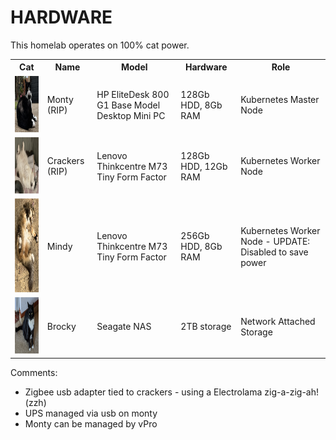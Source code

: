 # HARDWARE

This homelab operates on 100% cat power.

 <table>
  <tr>
    <th>Cat</th>
    <th>Name</th>
    <th>Model</th>
    <th>Hardware</th>
    <th>Role</th>
  </tr>
  <tr>
    <td><img src="images/monty.png" width=110px height=90px></td>
    <td>Monty (RIP)</td>
    <td>HP EliteDesk 800 G1 Base Model Desktop Mini PC</td>
    <td>128Gb HDD, 8Gb RAM</td>
    <td>Kubernetes Master Node</td>
  </tr>
  <tr>
    <td><img src="images/crackers.png" width=110px height=90px></td>
    <td>Crackers (RIP)</td>
    <td>Lenovo Thinkcentre M73 Tiny Form Factor</td>
    <td>128Gb HDD, 12Gb RAM</td>
    <td>Kubernetes Worker Node</td>
  </tr>
  <tr>
    <td><img src="images/mindy.png" width=110px height=150px></td>
    <td>Mindy</td>
    <td>Lenovo Thinkcentre M73 Tiny Form Factor</td>
    <td>256Gb HDD, 8Gb RAM</td>
    <td>Kubernetes Worker Node - UPDATE: Disabled to save power</td>
  </tr>
  <tr>
    <td><img src="images/brocky.png" width=110px height=90px></td>
    <td>Brocky</td>
    <td>Seagate NAS</td>
    <td>2TB storage</td>
    <td>Network Attached Storage</td>
  </tr>
</table>

Comments:
 * Zigbee usb adapter tied to crackers - using a Electrolama zig-a-zig-ah! (zzh)
 * UPS managed via usb on monty
 * Monty can be managed by vPro
